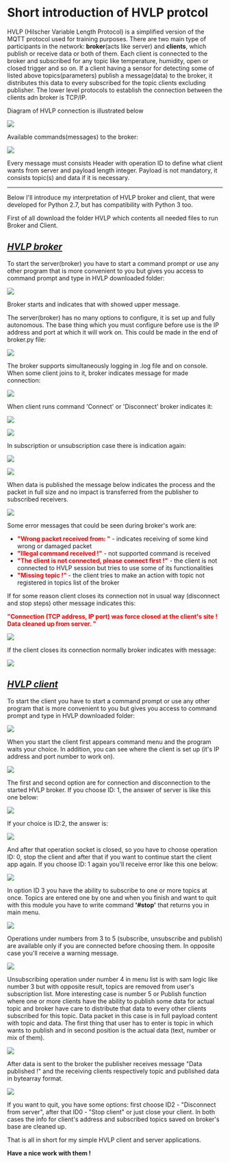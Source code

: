 # Short introduction of HVLP protcol

HVLP (Hilscher Variable Length Protocol) is a simplified version of the MQTT protocol used for 
training purposes.
There are two main type of participants in the network: **broker**(acts like server) and **clients**, which
publish or receive data or both of them. Each client is connected to the broker and subscribed for
any topic like temperature, humidity, open or closed trigger and so on. If a client having a 
sensor for detecting some of listed above topics(parameters) publish a message(data) to the broker,
it distributes this data to every subscribed for the topic clients excluding publisher. The lower 
level protocols to establish the connection between the clients adn broker is TCP/IP.

Diagram of HVLP connection is illustrated below

![](images/img_2.png)

Available commands(messages) to the broker:

![](images/img_1.png)

Every message must consists Header with operation ID to define what client wants from server and 
payload length integer. Payload is not mandatory, it consists topic(s) and data if it is necessary.

**********

Below I'll introduce my interpretation of HVLP broker and client, that were developed for Python 2.7, 
but has compatibility with Python 3 too.

First of all download the folder HVLP which contents all needed files to run Broker and Client.

## <ins>*HVLP broker*

To start the server(broker) you have to start a command prompt or use any other program that is more 
convenient to you but gives you access to command prompt and type in HVLP downloaded folder:

![](images/broker_img_0.png)

Broker starts and indicates that with showed upper message.

The server(broker) has no many options to configure, it is set up and fully autonomous. The base 
thing which you must configure before use is the IP address and port at which it will work on.
This could be made in the end of broker.py file:

![](images/broker_img_5.png)

The broker supports simultaneously logging in .log file and on console.
When some client joins to it, broker indicates message for made connection:

![](images/broker_img_1.png)

When client runs command 'Connect' or 'Disconnect' broker indicates it:

![](images/broker_img_2.png)

![](images/broker_img_7.png)

In subscription or unsubscription case there is indication again:

![](images/broker_img_3.png)

![](images/broker_img_4.png)

When data is published the message below indicates the process and the packet in 
full size and no impact is transferred from the publisher to subscribed receivers.

![](images/broker_img_8.png)

Some error messages that could be seen during broker's work are:

- <font color="red">**"Wrong packet received from: "**</font> - indicates receiving of some kind wrong or damaged packet
- <font color="red">**"Illegal command received !"**</font> - not supported command is received
- <font color="red">**"The client is not connected, please connect first !"**</font> - the client is not connected to HVLP 
  session but tries to use some of its functionalities
- <font color="red">**"Missing topic !"**</font> - the client tries to make an action with topic not registered in topics list 
  of the broker

If for some reason client closes its connection not in usual way (disconnect and stop steps) other 
message indicates this:

<font color="red">**"Connection (TCP address, IP port) was force closed at the client's site ! 
Data cleaned up from server. "**</font>

![](images/broker_img_6.png)

If the client closes its connection normally broker indicates with message:

![](images/broker_img_9.png)

## <ins>*HVLP client*

To start the client you have to start a command prompt or use any other program that is more 
convenient to you but gives you access to command prompt and type in HVLP downloaded folder:

![](images/img_3.png)

When you start the client first appears command menu and the program waits your choice.
In addition, you can see where the client is set up (it's IP address and port number to work on).

![](images/img_4.png)

The first and second option are for connection and disconnection to the started HVLP broker.
If you choose ID: 1, the answer of server is like this one below:

![](images/img_6.png)

If your choice is ID:2, the answer is:

![](images/img_7.png)

And after that operation socket is closed, so you have to choose operation ID: 0, stop the client 
and after that if you want to continue start the client app again. 
If you choose ID: 1 again you'll receive error like this one below:

![](images/img_8.png)

In option ID 3 you have the ability to subscribe to one or more topics at once. Topics are entered 
one by one and when you finish and want to quit with this module you have to write command **'#stop'** 
that returns you in main menu. 

![](images/img_10.png)

Operations under numbers from 3 to 5 (subscribe, unsubscribe and 
publish) are available only if you are connected before choosing them. In opposite case you'll 
receive a warning message.

![](images/img_9.png)

Unsubscribing operation under number 4 in menu list is with sam logic like number 3 but with opposite 
result, topics are removed from user's subscription list.
More interesting case is number 5 or Publish function where one or more clients have the ability to
publish some data for actual topic and broker have care to distribute that data to every other 
clients subscribed for this topic. Data packet in this case is in full payload content with topic 
and data. The first thing that user has to enter is topic in which wants to publish and in second 
position is the actual data (text, number or mix of them).

![](images/img_11.png)

After data is sent to the broker the publisher receives message "Data published !" and the receiving 
clients respectively topic and published data in bytearray format. 

![](images/img_12.png)

If you want to quit, you have some options: first choose ID2 - "Disconnect from server", after that 
ID0 - "Stop client" or just close your client. In both cases the info for client's address and 
subscribed topics saved on broker's base are cleaned up.



That is all in short for my simple HVLP client and server applications. 

**Have a nice work with them !** 
